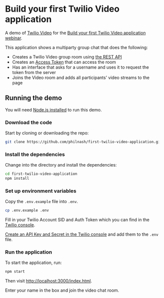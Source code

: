# Build your first Twilio Video application

A demo of [Twilio Video](https://www.twilio.com/video) for the [Build your first Twilio Video application webinar](https://ahoy.twilio.com/build-video-collaboration-app-apac-webinar).

This application shows a multiparty group chat that does the following:

- Creates a Twilio Video group room using [the REST API](https://www.twilio.com/docs/video/api/rooms-resource)
- Creates an [Access Token](https://www.twilio.com/docs/iam/access-tokens) that can access the room
- Has an interface that asks for a username and uses it to request the token from the server
- Joins the Video room and adds all participants' video streams to the page

## Running the demo

You will need [Node.js installed](https://nodejs.org/en/) to run this demo.

### Download the code

Start by cloning or downloading the repo:

```bash
git clone https://github.com/philnash/first-twilio-video-application.git
```

### Install the dependencies

Change into the directory and install the dependencies:

```bash
cd first-twilio-video-application
npm install
```

### Set up environment variables

Copy the `.env.example` file into `.env`.

```bash
cp .env.example .env
```

Fill in your Twilio Account SID and Auth Token which you can find in the [Twilio console](https://www.twilio.com/console).

[Create an API Key and Secret in the Twilio console](https://www.twilio.com/console/video/project/api-keys) and add them to the `.env` file.

### Run the application

To start the application, run:

```bash
npm start
```

Then visit [http://localhost:3000/index.html](http://localhost:3000/index.html).

Enter your name in the box and join the video chat room.
